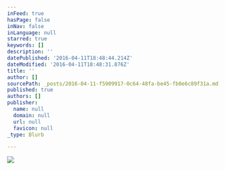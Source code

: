 ```yaml
---
inFeed: true
hasPage: false
inNav: false
inLanguage: null
starred: true
keywords: []
description: ''
datePublished: '2016-04-11T18:48:44.214Z'
dateModified: '2016-04-11T18:48:31.876Z'
title: ''
author: []
sourcePath: _posts/2016-04-11-f5909917-0c64-48fa-be45-fb0e6c89f31a.md
published: true
authors: []
publisher:
  name: null
  domain: null
  url: null
  favicon: null
_type: Blurb

---
```

![](https://the-grid-user-content.s3-us-west-2.amazonaws.com/59b715d9-ecf8-46e8-bbfc-8311775d66e5.jpg)